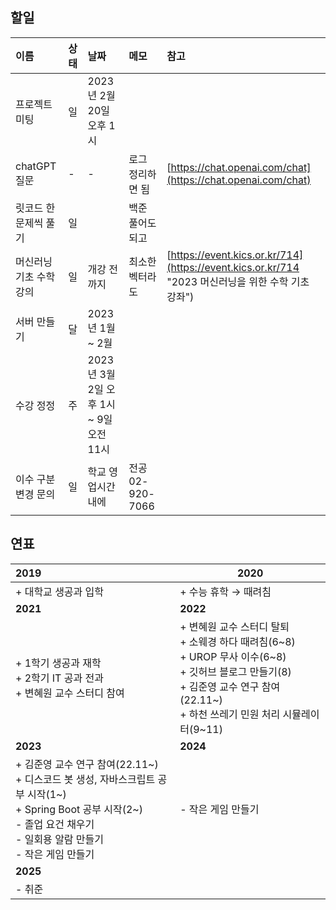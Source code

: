 ## 할일

| 이름                    | 상태 | 날짜                                    | 메모             | 참고                                                                                         |
| :---------------------- | :--- | :-------------------------------------- | :--------------- | :------------------------------------------------------------------------------------------- |
| 프로젝트 미팅           | 일   | 2023년 2월 20일 오후 1시                |                  |                                                                                              |
| chatGPT 질문            | -    | -                                       | 로그 정리하면 됨 | [https://chat.openai.com/chat](https://chat.openai.com/chat)                                    |
| 릿코드 한 문제씩 풀기   | 일   |                                         | 백준 풀어도 되고 |                                                                                              |
| 머신러닝 기초 수학 강의 | 일   | 개강 전까지                             | 최소한 벡터라도  | [https://event.kics.or.kr/714](https://event.kics.or.kr/714 "2023 머신러닝을 위한 수학 기초 강좌") |
| 서버 만들기             | 달   | 2023년 1월 ~ 2월                        |                  |                                                                                              |
| 수강 정정               | 주   | 2023년 3월 2일 오후 1시 ~ 9일 오전 11시 |                  |                                                                                              |
| 이수 구분 변경 문의     | 일   | 학교 영업시간 내에                      | 전공 02-920-7066 |                                                                                              |

## 연표

| **2019**                                                                                                                                                                                     | **2020**                                                                                                                                                                                            |
| :------------------------------------------------------------------------------------------------------------------------------------------------------------------------------------------------- | --------------------------------------------------------------------------------------------------------------------------------------------------------------------------------------------------------- |
| + 대학교 생공과 입학                                                                                                                                                                               | + 수능 휴학 → 때려침                                                                                                                                                                                     |
| **2021**                                                                                                                                                                                     | **2022**                                                                                                                                                                                            |
| + 1학기 생공과 재학<br />+ 2학기 IT 공과 전과<br />+ 변혜원 교수 스터디 참여                                                                                                                       | + 변혜원 교수 스터디 탈퇴<br />+ 소웨경 하다 때려침(6\~8)<br />+ UROP 무사 이수(6\~8)<br />+ 깃허브 블로그 만들기(8)<br />+ 김준영 교수 연구 참여(22.11\~)<br />+ 하천 쓰레기 민원 처리 시뮬레이터(9\~11) |
| **2023**                                                                                                                                                                                     | **2024**                                                                                                                                                                                            |
| + 김준영 교수 연구 참여(22.11\~)<br />+ 디스코드 봇 생성, 자바스크립트 공부 시작(1~)<br />+ Spring Boot 공부 시작(2\~)<br />- 졸업 요건 채우기<br />- 일회용 알람 만들기<br />- 작은 게임 만들기 | - 작은 게임 만들기                                                                                                                                                                                        |
| **2025**                                                                                                                                                                                     |                                                                                                                                                                                                           |
| - 취준                                                                                                                                                                                             |                                                                                                                                                                                                           |
